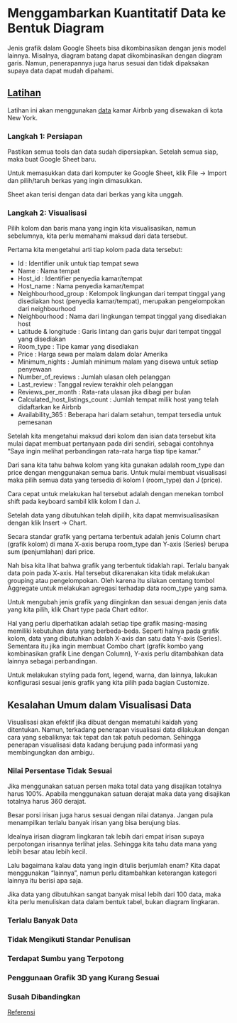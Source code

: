 # Menggambarkan Kuantitatif Data ke Bentuk Diagram

Jenis grafik dalam Google Sheets bisa dikombinasikan dengan jenis model lainnya. Misalnya, diagram batang dapat dikombinasikan dengan diagram garis. Namun, penerapannya juga harus sesuai dan tidak dipaksakan supaya data dapat mudah dipahami.

## [Latihan](https://docs.google.com/spreadsheets/d/1Kak3PcB6Tx6_v8gYcPnFDHNvi8F5NorwebheH6uGxhY/edit#gid=105042482)

Latihan ini akan menggunakan [data](https://dicodingacademy.blob.core.windows.net/picodiploma/visualisasi_data_academy/AB_NYC_2019.csv) kamar Airbnb yang disewakan di kota New York.

### Langkah 1: Persiapan

Pastikan semua tools dan data sudah dipersiapkan. Setelah semua siap, maka buat Google Sheet baru.

Untuk memasukkan data dari komputer ke Google Sheet, klik File → Import dan pilih/taruh berkas yang ingin dimasukkan.

Sheet akan terisi dengan data dari berkas yang kita unggah.

### Langkah 2: Visualisasi

Pilih kolom dan baris mana yang ingin kita visualisasikan, namun sebelumnya, kita perlu memahami maksud dari data tersebut. 

Pertama kita mengetahui arti tiap kolom pada data tersebut:

* Id : Identifier unik untuk tiap tempat sewa
* Name : Nama tempat
* Host_id : Identifier penyedia kamar/tempat
* Host_name : Nama penyedia kamar/tempat
* Neighbourhood_group : Kelompok lingkungan dari tempat tinggal yang disediakan host (penyedia kamar/tempat), merupakan pengelompokan dari neighbourhood
* Neighbourhood : Nama dari lingkungan tempat tinggal yang disediakan host
* Latitude & longitude : Garis lintang dan garis bujur dari tempat tinggal yang disediakan
* Room_type : Tipe kamar yang disediakan
* Price : Harga sewa per malam dalam dolar Amerika
* Minimum_nights : Jumlah minimum malam yang disewa untuk setiap penyewaan
* Number_of_reviews : Jumlah ulasan oleh pelanggan
* Last_review : Tanggal review terakhir oleh pelanggan
* Reviews_per_month : Rata-rata ulasan jika dibagi per bulan
* Calculated_host_listings_count : Jumlah tempat milik host yang telah didaftarkan ke Airbnb
* Availability_365 : Beberapa hari dalam setahun, tempat tersedia untuk pemesanan

Setelah kita mengetahui maksud dari kolom dan isian data tersebut kita mulai dapat membuat pertanyaan pada diri sendiri, sebagai contohnya “Saya ingin melihat perbandingan rata-rata harga tiap tipe kamar.”

Dari sana kita tahu bahwa kolom yang kita gunakan adalah room_type dan price dengan menggunakan semua baris. Untuk mulai membuat visualisasi maka pilih semua data yang tersedia di kolom I (room_type) dan J (price). 

Cara cepat untuk melakukan hal tersebut adalah dengan menekan tombol shift pada keyboard sambil klik kolom I dan J. 

Setelah data yang dibutuhkan telah dipilih, kita dapat memvisualisasikan dengan klik Insert → Chart.

Secara standar grafik yang pertama terbentuk adalah jenis Column chart (grafik kolom) di mana X-axis berupa room_type dan Y-axis (Series) berupa sum (penjumlahan) dari price.

Nah bisa kita lihat bahwa grafik yang terbentuk tidaklah rapi. Terlalu banyak data poin pada X-axis. Hal tersebut dikarenakan kita tidak melakukan grouping atau pengelompokan. Oleh karena itu silakan centang tombol Aggregate untuk melakukan agregasi terhadap data room_type yang sama.

Untuk mengubah jenis grafik yang diinginkan dan sesuai dengan jenis data yang kita pilih, klik Chart type pada Chart editor.

Hal yang perlu diperhatikan adalah setiap tipe grafik masing-masing memiliki kebutuhan data yang berbeda-beda. Seperti halnya pada grafik kolom, data yang dibutuhkan adalah X-axis dan satu data Y-axis (Series). Sementara itu jika ingin membuat Combo chart (grafik kombo yang kombinasikan grafik Line dengan Column), Y-axis perlu ditambahkan data lainnya sebagai perbandingan.

Untuk melakukan styling pada font, legend, warna, dan lainnya, lakukan konfigurasi sesuai jenis grafik yang kita pilih pada bagian Customize.

## Kesalahan Umum dalam Visualisasi Data

Visualisasi akan efektif jika dibuat dengan mematuhi kaidah yang ditentukan. Namun, terkadang penerapan visualisasi data dilakukan dengan cara yang sebaliknya: tak tepat dan tak patuh pedoman. Sehingga penerapan visualisasi data kadang berujung pada informasi yang membingungkan dan ambigu.

### Nilai Persentase Tidak Sesuai

Jika menggunakan satuan persen maka total data yang disajikan totalnya harus 100%. Apabila menggunakan satuan derajat maka data yang disajikan totalnya harus 360 derajat. 

Besar porsi irisan juga harus sesuai dengan nilai datanya. Jangan pula menampilkan terlalu banyak irisan yang bisa berujung bias.

Idealnya irisan diagram lingkaran tak lebih dari empat irisan supaya perpotongan irisannya terlihat jelas. Sehingga kita tahu data mana yang lebih besar atau lebih kecil.

Lalu bagaimana kalau data yang ingin ditulis berjumlah enam? Kita dapat menggunakan “lainnya”, namun perlu ditambahkan keterangan kategori lainnya itu berisi apa saja. 

Jika data yang dibutuhkan sangat banyak misal lebih dari 100 data, maka kita perlu menuliskan data dalam bentuk tabel, bukan diagram lingkaran.

### Terlalu Banyak Data

### Tidak Mengikuti Standar Penulisan

### Terdapat Sumbu yang Terpotong

### Penggunaan Grafik 3D yang Kurang Sesuai

### Susah Dibandingkan

[Referensi](https://viz.wtf/)